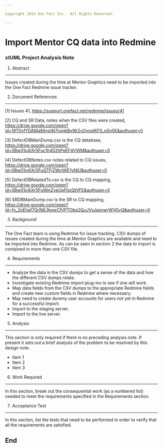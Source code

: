 ```yaml
---

Copyright 2014 One Fact Inc.  All Rights Reserved.

---
```


# Import Mentor CQ data into Redmine
### xtUML Project Analysis Note


1. Abstract
-----------
Issues created during the time at Mentor Graphics need to be imported into
the One Fact Redmine issue tracker.

2. Document References
----------------------
[1] Issues 41, https://support.onefact.net/redmine/issues/41

[2] CQ and SR Data, notes when the CSV files were created, https://drive.google.com/open?id=19T0vfYDAMa8ArpiiN7iujqkBy9X2yOynxIKF0_qSn0E&authuser=0

[3] DefectDBMainDump.csv is the CQ database, https://drive.google.com/open?id=0Bw01o4iXr5Fuc1h4S2hPeEF4VWM&authuser=0

[4] DefectDBNotes.csv notes related to CQ issues, https://drive.google.com/open?id=0Bw01o4iXr5FuQTFjZWctWE1yNlU&authuser=0

[5] DefectDBRelatedTo.csv is the CQ to CQ mapping, https://drive.google.com/open?id=0Bw01o4iXr5FuWmZyeUpFbzQtVFE&authuser=0

[6] SRDBMainDump.csv is the SR to CQ mapping, https://drive.google.com/open?id=1n_2oEhaf7QrIML9gxeCfVPTObq2QuJVyJapvwrWVGvQ&authuser=0

3. Background
-------------
The One Fact team is using Redmine for issue tracking.  CSV dumps of issues
created during the time at Mentor Graphics are available and need to be
imported into Redmine.  As can be seen in section 2 the data to import is
contained in more than one CSV file.

4. Requirements
---------------
* Analyze the data in the CSV dumps to get a sense of the data and how the 
different CSV dumps relate.
* Investigate existing Redmine import plug-ins to see if one will work.
* Map data fields from the CSV dumps to the appropriate Redmine fields and 
create new custom fields in Redmine where necessary.
* May need to create dummy user accounts for users not yet in Redmine for a
successful import.
* Import to the staging server.
* Import to the live server.

5. Analysis
-----------
This section is only required if there is no preceding analysis note. If present
it sets out a brief analysis of the problem to be resolved by this design note.

* Item 1
* Item 2
* Item 3

6. Work Required
----------------
In this section, break out the consequential work (as a numbered list) needed
to meet the requirements specified in the Requirements section.

7. Acceptance Test
------------------
In this section, list the tests that need to be performed in order to
verify that all the requirements are satisfied.

End
---

